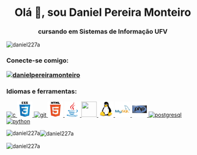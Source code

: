 <h1 align="center">Olá 👋, sou Daniel Pereira Monteiro</h1>
<h3 align="center">cursando em Sistemas de Informação UFV</h3>

<p align="left"> <img src ="https://komarev.com/ghpvc/?username=daniel227a&label=Profile%20views&color=0e75b6&style=flat" alt="daniel227a" /> </p>

<h3 align="left">Conecte-se comigo:</ h3>
<p align="left">
<a href="https://instagram.com/danielpereiramonteiro" target="blank"><img align="center" src="https://raw.githubusercontent.com /rahuldkjain/github-profile-readme-generator/master/src/images/icons/Social/instagram.svg" alt="danielpereiramonteiro" height="30"width="40" /></a>
</p>

<h3 align="left">Idiomas e ferramentas:</h3>
<p align="left"> <a href="https://www.cprogramming.com/" target="_blank" rel="noreferrer"> <img src="https://upload.wikimedia.org/wikipedia/commons/1/19/C_Logo.png?20201023095457" alt="c" width="40" height="40"/> </a> <a href="https://www.w3schools. com/css/" target="_blank" rel="noreferrer"> <img src="https://raw.githubusercontent.com/devicons/devicon/master/icons/css3/css3-original-wordmark.svg" alt ="css3" width="40" height="40"/> </a> <a href="https://git-scm.com/" target="_blank" rel="noreferrer"> <img src ="https://www.vectorlogo.zone/logos/git-scm/git-scm-icon.svg" alt="git" width="40" height="40"/> </a> <a href="https://www. w3.org/html/" target="_blank" rel="noreferrer"> <img src="https://raw.githubusercontent.com/devicons/devicon/master/icons/html5/html5-original-wordmark.svg " alt="html5" width="40" height="40"/> </a> <a href="https://www.java.com" target="_blank" rel="noreferrer"> <img src="https://raw.githubusercontent.com/devicons/devicon/master/icons/java/java-original.svg" alt="java" width="40" height="40"/> </a> <a href="https://developer.mozilla.org/en-US/docs/Web/JavaScript" target="_blank" rel="noreferrer"> <img src="https://logospng.org/download/javascript/logo-javascript-icon-512.png" width="40" height="40"/> </a> <a href="https://www.linux.org/" target=" _blank" rel="noreferrer"> <img src="https://raw.githubusercontent.com/devicons/devicon/master/icons/linux/linux-original.svg" alt="linux" width="40" height ="40"/> </a> <a href="https://www.mysql.com/" target="_blank" rel="noreferrer"> <img src="https://raw.githubusercontent.com/devicons/devicon/master/icons/mysql/mysql-original-wordmark.svg" alt="mysql" width="40" height="40"/> </a> <a href="https:// www.php.net" target="_blank" rel="noreferrer"> <img src="https://raw.githubusercontent.com/devicons/devicon/master/icons/php/php-original.svg" alt= "php"width="40" height="40"/> </a> <a href="https://www.postgresql.org" target="_blank" rel="noreferrer"> <img src=" https://dwglogo.com/wp-content/uploads/2017/09/1500px-Postgresql_logo-1024x705.png" alt="postgresql" width="40" height="40"/> </a><a href="https://www.python.org" target="_blank" rel="noreferrer"> <img src="https://raw.githubusercontent.com/devicons/devicon/master/icons/python /python-original.svg" alt="python" largura="40" height="40"/> </a> </p>

<p><img align="left" src="https://github-readme-stats.vercel.app/api/top-langs?username=daniel227a&show_icons=true&locale=en&layout=compact" alt="daniel227a" /> </p>

<p> <img align="center" src="https://github-readme-stats.vercel.app/api?username=daniel227a&show_icons=true&locale=en" alt="daniel227a" /> </p>

<p><img align="center" src="https://github-readme-streak-stats.herokuapp.com/?user=daniel227a&" alt="daniel227a" /></p>

